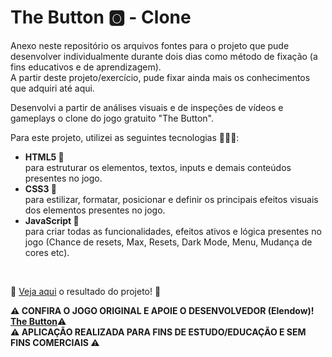 # The Button 🅾 - Clone #

Anexo neste repositório os arquivos fontes para o projeto que pude desenvolver individualmente durante dois dias 
como método de fixação (a fins educativos e de aprendizagem).
<br>
A partir deste projeto/exercício, pude fixar ainda mais os conhecimentos que adquiri até aqui.
<br>

Desenvolvi a partir de análises visuais e de inspeções de vídeos e gameplays o clone do jogo gratuito "The Button".
<br>

Para este projeto, utilizei as seguintes tecnologias 👩🏿‍💻:
<ul>
  <li><strong>HTML5 📙</strong></li>
  para estruturar os elementos, textos, inputs e demais conteúdos presentes no jogo.
  <li><strong>CSS3 📘</strong></li>
  para estilizar, formatar, posicionar e definir os principais efeitos visuais dos elementos presentes no jogo.
  <li><strong>JavaScript 📒</strong></li>
  para criar todas as funcionalidades, efeitos ativos e lógica presentes no jogo (Chance de resets, Max, Resets, Dark Mode, Menu, Mudança de cores etc).
</ul> 
<br>

🔗 <a href="https://eytorlima.github.io/the-button/" target="_blank">Veja aqui</a> o resultado do projeto! 🔗
<br>

<strong>⚠️ CONFIRA O JOGO ORIGINAL E APOIE O DESENVOLVEDOR (Elendow)!  
<a href="https://store.steampowered.com/app/1999740/THE_BUTTON_by_Elendow/" target="_blank">The Button</a></strong>⚠️
<br>
<strong>⚠️ APLICAÇÃO REALIZADA PARA FINS DE ESTUDO/EDUCAÇÃO E SEM FINS COMERCIAIS ⚠️</strong>
<br>
